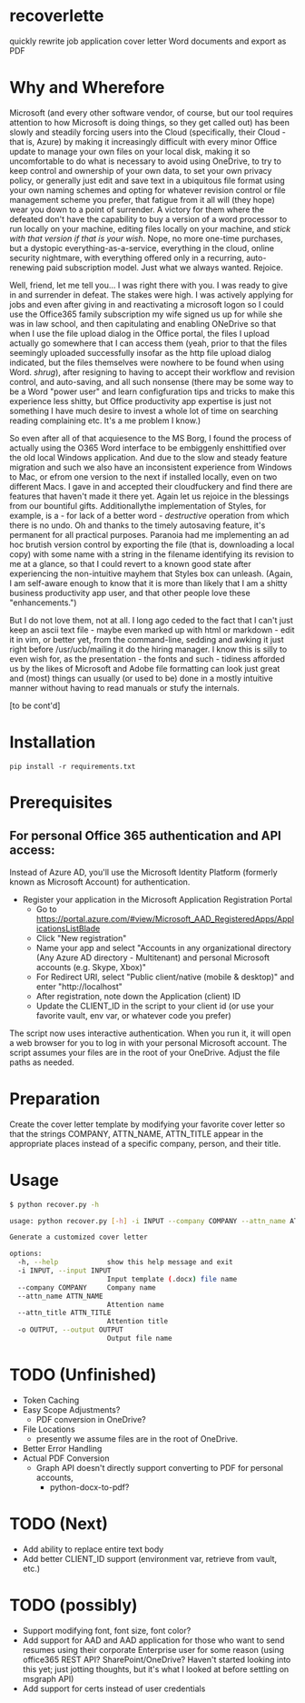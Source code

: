 # recoverlette
quickly rewrite job application cover letter Word documents and export as PDF

# Why and Wherefore
Microsoft (and every other software vendor, of course, but our tool requires attention to how Microsoft is doing things, so they get called out) has been slowly and steadily forcing users into the Cloud (specifically, their Cloud - that is, Azure) by making it increasingly difficult with every minor Office update to manage your own files on your local disk, making it so uncomfortable to do what is necessary to avoid using OneDrive, to try to keep control and ownership of your own data, to set your own privacy policy, or generally just edit and save text in a ubiquitous file format using your own naming schemes and opting for whatever revision control or file management scheme you prefer, that fatigue from it all will (they hope) wear you down to a point of surrender. A victory for them where the defeated don't have the capability to buy a version of a word processor to run locally on your machine, editing files locally on your machine, and _stick with that version if that is your wish_. Nope, no more one-time purchases, but a dystopic everything-as-a-service, everything in the cloud, online security nightmare, with everything offered only in a recurring, auto-renewing paid subscription model. Just what we always wanted. Rejoice.

Well, friend, let me tell you... I was right there with you. I was ready to give in and surrender in defeat.  The stakes were high. I was actively applying for jobs and even after giving in and reactivating a microsoft logon so I could use the Office365 family subscription my wife signed us up for while she was in law school, and then capitulating and enabling ONeDrive so that when I use the file upload dialog in the Office portal, the files I upload actually go somewhere that I can access them (yeah, prior to that the files seemingly uploaded successfully insofar as the http file upload dialog indicated, but the files themselves were nowhere to be found when using Word. *shrug*), after resigning to having to accept their workflow and revision control, and auto-saving, and all such nonsense (there may be some way to be a Word "power user" and learn configfuration tips and tricks to make this experience less shitty, but Office productivity app expertise is just not something I have much desire to invest a whole lot of time on searching reading complaining etc. It's a me problem I know.)

So even after all of that acquiesence to the MS Borg, I found the process of actually using the O365 Word interface to be embiggenly enshittified over the old local Windows application. And due to the slow and steady feature migration and such we also have an inconsistent experience from Windows to Mac, or efrom one version to the next if installed locally, even on two different Macs. I gave in and accepted their cloudfuckery and find there are features that haven't made it there yet. Again let us rejoice in the blessings from our bountiful gifts. Additionallythe implementation of Styles, for example, is a - for lack of a better word - _destructive_ operation from which there is no undo. Oh and thanks to the timely autosaving feature, it's permanent for all practical purposes. Paranoia had me implementing an ad hoc brutish version control by exporting the file (that is, downloading a local copy) with some name with a string in the filename identifying its revision to me at a glance, so that I could revert to a known good state after experiencing the non-intuitive mayhem that Styles box can unleash. (Again, I am self-aware enough to know that it is more than likely that I am a shitty business productivity app user, and that other people love these "enhancements.")

But I do not love them, not at all. I long ago ceded to the fact that I can't just keep an ascii text file - maybe even marked up with html or markdown - edit it in vim, or better yet, from the command-line, sedding and awking it just right before /usr/ucb/mailing it do the hiring manager. I know this is silly to even wish for, as the presentation - the fonts and such - tidiness afforded us by the likes of Microsoft and Adobe file formatting can look just great and (most) things can usually (or used to be) done in a mostly intuitive manner without having to read manuals or stufy the internals.

[to be cont'd]


# Installation
```
pip install -r requirements.txt
```

# Prerequisites
## For personal Office 365 authentication and API access:

Instead of Azure AD, you'll use the Microsoft Identity Platform (formerly known as Microsoft Account) for authentication.

- Register your application in the Microsoft Application Registration Portal 
    - Go to https://portal.azure.com/#view/Microsoft_AAD_RegisteredApps/ApplicationsListBlade
    - Click "New registration"
    - Name your app and select "Accounts in any organizational directory (Any Azure AD directory - Multitenant) and personal Microsoft accounts (e.g. Skype, Xbox)"
    - For Redirect URI, select "Public client/native (mobile & desktop)" and enter "http://localhost"
    - After registration, note down the Application (client) ID
    - Update the CLIENT_ID in the script to your client id (or use your favorite vault, env var, or whatever code you prefer)

The script now uses interactive authentication. When you run it, it will open a web browser for you to log in with your personal Microsoft account.
The script assumes your files are in the root of your OneDrive. Adjust the file paths as needed.
# Preparation
Create the cover letter template by modifying your favorite cover letter so that the strings COMPANY, ATTN_NAME, ATTN_TITLE appear in the appropriate places instead of a specific company, person, and their title.

# Usage
```bash
$ python recover.py -h

usage: python recover.py [-h] -i INPUT --company COMPANY --attn_name ATTN_NAME --attn_title ATTN_TITLE -o OUTPUT

Generate a customized cover letter

options:
  -h, --help            show this help message and exit
  -i INPUT, --input INPUT
                        Input template (.docx) file name
  --company COMPANY     Company name
  --attn_name ATTN_NAME
                        Attention name
  --attn_title ATTN_TITLE
                        Attention title
  -o OUTPUT, --output OUTPUT
                        Output file name
```
# TODO (Unfinished)
- Token Caching
- Easy Scope Adjustments? 
    - PDF conversion in OneDrive?
- File Locations 
    - presently we assume files are in the root of OneDrive. 
- Better Error Handling 
- Actual PDF Conversion
    - Graph API doesn't directly support converting to PDF for personal accounts,
        - python-docx-to-pdf?

# TODO (Next)
- Add ability to replace entire text body
- Add better CLIENT_ID support (environment var, retrieve from vault, etc.)

# TODO (possibly)
- Support modifying font, font size, font color?
- Add support for AAD and AAD application for those who want to send resumes using their corporate Enterprise user for some reason
    (using office365 REST API? SharePoint/OneDrive? Haven't started looking into this yet; just jotting thoughts, but it's what I looked at before settling  on msgraph API)
- Add support for certs instead of user credentials

